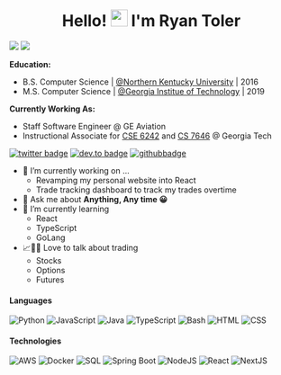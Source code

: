 <h1 align="center">Hello! <img src="https://media.giphy.com/media/hvRJCLFzcasrR4ia7z/giphy.gif" alt="waving-hand" width="30px"> I'm Ryan Toler</h1>

![](https://komarev.com/ghpvc/?username=rdt712&color=green)
![](https://hit.yhype.me/github/profile?user_id=13369991)

**Education:**

- B.S. Computer Science | [@Northern Kentucky University](https://www.nku.edu) | 2016
- M.S. Computer Science | [@Georgia Institue of Technology](https://www.gatech.edu) | 2019

**Currently Working As:**

- Staff Software Engineer @ GE Aviation
- Instructional Associate for [CSE 6242](https://omscs.gatech.edu/cse-6242-data-visual-analytics) and [CS 7646](https://omscs.gatech.edu/cs-7646-machine-learning-trading) @ Georgia Tech

[![twitter badge](https://img.shields.io/badge/-@ryantoler_-%231FA1F1?style=flat&logo=twitter&logoColor=white)](https://twitter.com/ryantoler_)
[![dev.to badge](https://img.shields.io/badge/-Ryan_Toler-%230177B5?style=flat&logo=linkedin)](https://www.linkedin.com/in/ryantoler)
[![githubbadge](https://img.shields.io/github/followers/rdt712?style=social)](https://github.com/rdt712)

- 🔭 I’m currently working on ...
  - Revamping my personal website into React
  - Trade tracking dashboard to track my trades overtime
- 💬 Ask me about **Anything, Any time 😀**
- 🌱 I’m currently learning
  - React
  - TypeScript
  - GoLang
- 📈🤑💸 Love to talk about trading
  - Stocks
  - Options
  - Futures

#### Languages

![Python](https://img.shields.io/badge/-Python-fff?&logo=python&logoColor=green)
![JavaScript](https://img.shields.io/badge/-JavaScript-fff?&logo=JavaScript&logoColor=ddc508)
![Java](https://img.shields.io/badge/-Java-fff?&logo=Java&logoColor=007396)
![TypeScript](https://img.shields.io/badge/-TypeScript-fff?&logo=TypeScript&logoColor=007ACC)
![Bash](https://img.shields.io/badge/-Bash-fff?&logo=Linux&logoColor=black)
![HTML](https://img.shields.io/badge/-HTML-fff?&logo=HTML5)
![CSS](https://img.shields.io/badge/-CSS-fff?&logo=CSS3&logoColor=blue)

#### Technologies

![AWS](https://img.shields.io/badge/-AWS-fff?&logo=Amazon-AWS&logoColor=232F3E)
![Docker](https://img.shields.io/badge/-Docker-fff?style=flat&logo=Docker)
![SQL](https://img.shields.io/badge/-SQL-fff?style=flat&logo=Microsoft-SQL-Server&logoColor=blue)
![Spring Boot](https://img.shields.io/badge/-SpringBoot-fff?style=flat&logo=spring&logoColor=6DB33F)
![NodeJS](https://img.shields.io/badge/-Node.js-fff?style=flat&logo=node.js)
![React](https://img.shields.io/badge/-React-fff?style=flat&logo=react&logoColor=0078D7)
![NextJS](https://img.shields.io/badge/-Next.js-fff?style=flat&logo=next.js&logoColor=000000)
